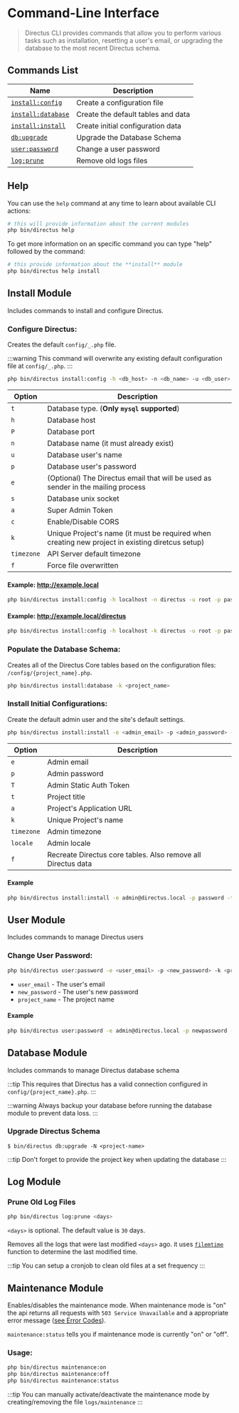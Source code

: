 # Command-Line Interface

> Directus CLI provides commands that allow you to perform various tasks such as installation, resetting a user's email, or upgrading the database to the most recent Directus schema.

## Commands List

| Name                                                 | Description                        |
| ---------------------------------------------------- | ---------------------------------- |
| [`install:config`](#configure-directus)              | Create a configuration file        |
| [`install:database`](#populate-the-database-schema)  | Create the default tables and data |
| [`install:install`](#install-initial-configurations) | Create initial configuration data  |
| [`db:upgrade`](#upgrade-directus-schema)             | Upgrade the Database Schema        |
| [`user:password`](#change-user-password)             | Change a user password             |
| [`log:prune`](#prune-old-log-files)                  | Remove old logs files              |

## Help

You can use the `help` command at any time to learn about available CLI actions:

```bash
# this will provide information about the current modules
php bin/directus help
```

To get more information on an specific command you can type "help" followed by the command:

```bash
# this provide information about the **install** module
php bin/directus help install
```

## Install Module

Includes commands to install and configure Directus.

### Configure Directus:

Creates the default `config/_.php` file.

:::warning
This command will overwrite any existing default configuration file at `config/_.php`.
:::

```bash
php bin/directus install:config -h <db_host> -n <db_name> -u <db_user> -p <db_pass> -e <directus_email> -s <db_unix_socket>
```

| Option         | Description
| -------------- | -----------------------------
| `t`            | Database type. (**Only `mysql` supported**)
| `h`            | Database host
| `P`            | Database port
| `n`            | Database name (it must already exist)
| `u`            | Database user's name
| `p`            | Database user's password
| `e`            | (Optional) The Directus email that will be used as sender in the mailing process
| `s`            | Database unix socket
| `a`            | Super Admin Token
| `c`            | Enable/Disable CORS
| `k`            | Unique Project's name (it must be required when creating new project in existing diretcus setup)
| `timezone`     | API Server default timezone
| `f`            | Force file overwritten

#### Example: http://example.local

```bash
php bin/directus install:config -h localhost -n directus -u root -p pass -a super_admin_token -k directus
```

#### Example: http://example.local/directus

```bash
php bin/directus install:config -h localhost -k directus -u root -p pass -n directus
```

### Populate the Database Schema:

Creates all of the Directus Core tables based on the configuration files: `/config/{project_name}.php`.

```bash
php bin/directus install:database -k <project_name>
```

### Install Initial Configurations:

Create the default admin user and the site's default settings.

```bash
php bin/directus install:install -e <admin_email> -p <admin_password> -t <site_name> -k <project_name>
```

| Option     | Description                                                  |
| ---------- | ------------------------------------------------------------ |
| `e`        | Admin email                                                  |
| `p`        | Admin password                                               |
| `T`        | Admin Static Auth Token                                      |
| `t`        | Project title                                                |
| `a`        | Project's Application URL                                    |
| `k`        | Unique Project's name                                        |
| `timezone` | Admin timezone                                               |
| `locale`   | Admin locale                                                 |
| `f`        | Recreate Directus core tables. Also remove all Directus data |

#### Example

```bash
php bin/directus install:install -e admin@directus.local -p password -t "Directus Example" -k directus
```

## User Module

Includes commands to manage Directus users

### Change User Password:

```bash
php bin/directus user:password -e <user_email> -p <new_password> -k <project_name>
```

- `user_email` - The user's email
- `new_password` - The user's new password
- `project_name` - The project name

#### Example

```bash
php bin/directus user:password -e admin@directus.local -p newpassword -k directus
```

## Database Module

Includes commands to manage Directus database schema

:::tip
This requires that Directus has a valid connection configured in `config/{project_name}.php`.
:::

:::warning
Always backup your database before running the database module to prevent data loss.
:::

### Upgrade Directus Schema

```
$ bin/directus db:upgrade -N <project-name>
```

:::tip
Don't forget to provide the project key when updating the database
:::

## Log Module

### Prune Old Log Files

```bash
php bin/directus log:prune <days>
```

`<days>` is optional. The default value is `30` days.

Removes all the logs that were last modified `<days>` ago. it uses [`filemtime`](http://php.net/manual/en/function.filemtime.php) function to determine the last modified time.

:::tip
You can setup a cronjob to clean old files at a set frequency
:::

## Maintenance Module

Enables/disables the maintenance mode. When maintenance mode is "on" the api returns all requests with `503 Service Unavailable` and a appropriate error message ([see Error Codes](../api/reference.md)).

`maintenance:status` tells you if maintenance mode is currently "on" or "off".

### Usage:

```bash
php bin/directus maintenance:on
php bin/directus maintenance:off
php bin/directus maintenance:status
```

:::tip
You can manually activate/deactivate the maintenance mode by creating/removing the file `logs/maintenance`
:::
